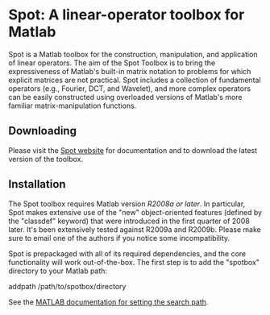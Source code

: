 Spot: A linear-operator toolbox for Matlab
==========================================

Spot is a Matlab toolbox for the construction, manipulation, and
application of linear operators. The aim of the Spot Toolbox is to
bring the expressiveness of Matlab's built-in matrix notation to
problems for which explicit matrices are not practical. Spot includes
a collection of fundamental operators (e.g., Fourier, DCT, and
Wavelet), and more complex operators can be easily constructed using
overloaded versions of Matlab's more familiar matrix-manipulation
functions.

Downloading
-----------

Please visit the [Spot website](http://www.cs.ubc.ca/labs/scl/spot)
for documentation and to download the latest version of the toolbox.

Installation
------------

The Spot toolbox requires Matlab version *R2008a or later*.  In
particular, Spot makes extensive use of the "new" object-oriented
features (defined by the "classdef" keyword) that were introduced in
the first quarter of 2008 later. It's been extensively tested against
R2009a and R2009b. Please make sure to email one of the authors if you
notice some incompatibility.

Spot is prepackaged with all of its required dependencies, and
the core functionality will work out-of-the-box.  The first step
is to add the "spotbox" directory to your Matlab path:

 addpath /path/to/spotbox/directory

See
the [MATLAB documentation for setting the search path](https://www.mathworks.com/help/matlab/ref/addpath.html).
